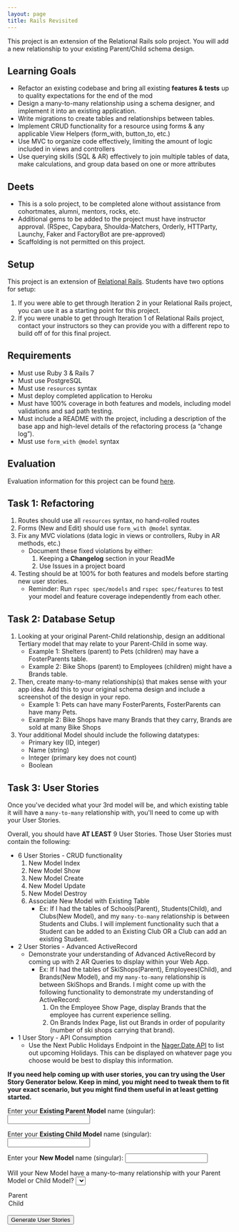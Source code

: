 ```yaml
---
layout: page
title: Rails Revisited
---
```


This project is an extension of the Relational Rails solo project. You will add a new relationship to your existing Parent/Child schema design. 

## Learning Goals

* Refactor an existing codebase and bring all existing **features & tests** up to quality expectations for the end of the mod
* Design a many-to-many relationship using a schema designer, and implement it into an existing application.
* Write migrations to create tables and relationships between tables.
* Implement CRUD functionality for a resource using forms & any applicable View Helpers (form_with, button_to, etc.)
* Use MVC to organize code effectively, limiting the amount of logic included in views and controllers
* Use querying skills (SQL & AR) effectively to join multiple tables of data, make calculations, and group data based on one or more attributes

## Deets

* This is a solo project, to be completed alone without assistance from cohortmates, alumni, mentors, rocks, etc.
* Additional gems to be added to the project must have instructor approval. (RSpec, Capybara, Shoulda-Matchers, Orderly, HTTParty, Launchy, Faker and FactoryBot are pre-approved)
* Scaffolding is not permitted on this project.

## Setup

This project is an extension of [Relational Rails](projects/../relational_rails/). Students have two options for setup:

1. If you were able to get through Iteration 2 in your Relational Rails project, you can use it as a starting point for this project. 
1. If you were unable to get through Iteration 1 of Relational Rails project, contact your instructors so they can provide you with a different repo to build off of for this final project. 


## Requirements

- Must use Ruby 3 & Rails 7
- Must use PostgreSQL
- Must use `resources` syntax
- Must deploy completed application to Heroku
- Must have 100% coverage in both features and models, including model validations and sad path testing.
- Must include a README with the project, including a description of the base app and high-level details of the refactoring process (a “change log”). 
- Must use `form_with @model` syntax


## Evaluation
Evaluation information for this project can be found [here](./evaluation).


## Task 1: Refactoring
1. Routes should use all `resources` syntax, no hand-rolled routes
2. Forms (New and Edit) should use `form_with @model` syntax.
3. Fix any MVC violations (data logic in views or controllers, Ruby in AR methods, etc.)
    - Document these fixed violations by either: 
        1. Keeping a **Changelog** section in your ReadMe
        2. Use Issues in a project board 
4. Testing should be at 100% for both features and models before starting new user stories.
    - Reminder: Run `rspec spec/models` and `rspec spec/features` to test your model and feature coverage independently from each other. 


## Task 2: Database Setup
1. Looking at your original Parent-Child relationship, design an additional Tertiary model that may relate to your Parent-Child in some way.
    - Example 1: Shelters (parent) to Pets (children) may have a FosterParents table.
    - Example 2: Bike Shops (parent) to Employees (children) might have a Brands table.
2. Then, create many-to-many relationship(s) that makes sense with your app idea. Add this to your original schema design and include a screenshot of the design in your repo.
    - Example 1: Pets can have many FosterParents, FosterParents can have many Pets.
    - Example 2: Bike Shops have many Brands that they carry, Brands are sold at many Bike Shops
3. Your additional Model should include the following datatypes:
    - Primary key (ID, integer)
    - Name (string)
    - Integer (primary key does not count)
    - Boolean



## Task 3: User Stories

Once you've decided what your 3rd model will be, and which existing table it will have a `many-to-many` relationship with, you'll need to come up with your User Stories. 

Overall, you should have **AT LEAST** 9 User Stories. Those User Stories must contain the following:

- 6 User Stories - CRUD functionality
    1. New Model Index 
    2. New Model Show 
    3. New Model Create 
    4. New Model Update 
    5. New Model Destroy 
    6. Associate New Model with Existing Table
        - Ex: If I had the tables of Schools(Parent), Students(Child), and Clubs(New Model), and my `many-to-many` relationship is between Students and Clubs. I will implement functionality such that a Student can be added to an Existing Club OR a Club can add an existing Student. 
- 2 User Stories - Advanced ActiveRecord 
    * Demonstrate your understanding of Advanced ActiveRecord by coming up with 2 AR Queries to display within your Web App. 
        - Ex: If I had the tables of SkiShops(Parent), Employees(Child), and Brands(New Model), and my `many-to-many` relationship is between SkiShops and Brands. I might come up with the following functionality to demonstrate my understanding of ActiveRecord:
            1. On the Employee Show Page, display Brands that the employee has current experience selling.
            2. On Brands Index Page, list out Brands in order of popularity (number of ski shops carrying that brand).
- 1 User Story - API Consumption
    * Use the Next Public Holidays Endpoint in the [Nager.Date API]("https://date.nager.at/swagger/index.html") to list out upcoming Holidays. This can be displayed on whatever page you choose would be best to display this information.




**If you need help coming up with user stories, you can try using the User Story Generator below. Keep in mind, you might need to tweak them to fit your exact scenario, but you might find them useful in at least getting started.** <br>

<label>Enter your <b>Existing Parent Model</b> name (singular): </label>
<input type="text" id="parent_model_name_input"> <br>

<label>Enter your <b>Existing Child Model</b> name (singular): </label>
<input type="text" id="child_model_name_input"> <br>

<label>Enter your <b>New Model</b> name (singular): </label>
<input type="text" id="new_model_name_input"> <br>

<label>Will your New Model have a many-to-many relationship with your Parent Model or Child Model?
<select id="related_table_type_input">
  <option value="parent">Parent</option>
  <option value="child">Child</option>
</select>

<br>
<button id="tertiary-btn" type="submit" onclick="updateUserStories()">Generate User Stories</button>

<div id="child_many_to_many_html"></div>
<div id="parent_many_to_many_html"></div>

<script>
    $(function() {
        $("#child_many_to_many_html").load("child_many_to_many.html");
        $("#parent_many_to_many_html").load("parent_many_to_many.html");
    });
</script>
<script src="./index.js"></script>